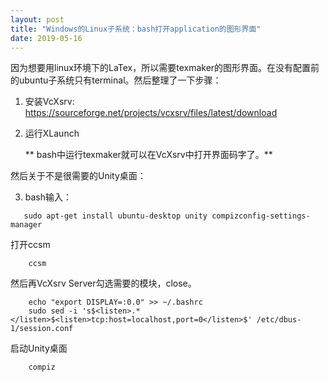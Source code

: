 ```yaml
---
layout: post
title: "Windows的Linux子系统：bash打开application的图形界面"
date: 2019-05-16
---
```


因为想要用linux环境下的LaTex，所以需要texmaker的图形界面。在没有配置前的ubuntu子系统只有terminal。然后整理了一下步骤：

1. 安装VcXsrv: https://sourceforge.net/projects/vcxsrv/files/latest/download 

2. 运行XLaunch
   
    ** bash中运行texmaker就可以在VcXsrv中打开界面码字了。**


然后关于不是很需要的Unity桌面：

3. bash输入：
```
   sudo apt-get install ubuntu-desktop unity compizconfig-settings-manager
```

打开ccsm

```
    ccsm
```

然后再VcXsrv Server勾选需要的模块，close。

```
    echo "export DISPLAY=:0.0" >> ~/.bashrc
    sudo sed -i 's$<listen>.*</listen>$<listen>tcp:host=localhost,port=0</listen>$' /etc/dbus-1/session.conf

```

启动Unity桌面

```
    compiz

```
